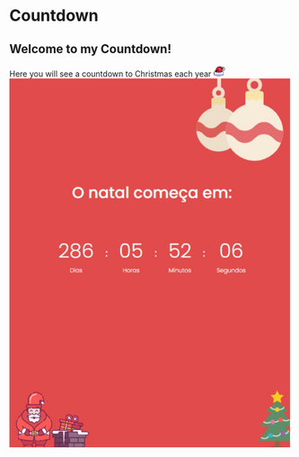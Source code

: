 # Countdown

## Welcome to my Countdown!
Here you will see a countdown to Christmas each year 
<img src="https://raw.githubusercontent.com/gabrielMendes21/countdown/9bf7c43403c0cfac5f12334eb468014a98c0eb3e/assets/christmas-hat.svg" alt="Christmas hat" width="20">
<br>
<img src="https://github.com/gabrielMendes21/countdown/blob/main/assets/readme-christmas-example-image.jpg?raw=true" alt="Site image" width="500">
